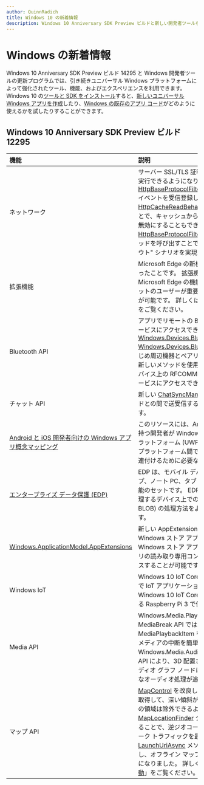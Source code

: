 ```yaml
---
author: QuinnRadich
title: Windows 10 の新着情報
description: Windows 10 Anniversary SDK Preview ビルドと新しい開発者ツールを使うと、新しいユニバーサル Windows プラットフォームによって強化されたツール、機能、そしてエクスペリエンスが利用できます。
---
```


# Windows の新着情報

Windows 10 Anniversary SDK Preview ビルド 14295 と Windows 開発者ツールの更新プログラムでは、引き続きユニバーサル Windows プラットフォームによって強化されたツール、機能、およびエクスペリエンスを利用できます。 Windows 10 の[ツールと SDK をインストール](https://developer.microsoft.com/en-us/windows/downloads#_blank)すると、[新しいユニバーサル Windows アプリを作成](https://msdn.microsoft.com/library/windows/apps/bg124288)したり、[Windows の既存のアプリ コード](https://msdn.microsoft.com/library/windows/apps/mt238321)がどのように使えるかを試したりすることができます。

## Windows 10 Anniversary SDK Preview ビルド 12295

機能 | 説明
 :---- | :----
ネットワーク | サーバー SSL/TLS 証明書に対して独自のカスタム検証を実行できるようになりました。これを行うには、[HttpBaseProtocolFilter.ServerCustomValidationRequest](https://msdn.microsoft.com/library/windows/apps/windows.web.http.filters.httpbaseprotocolfilter.aspx#_blank) イベントを受信登録します。 HTTP 要求で [HttpCacheReadBehavior.NoCache](https://msdn.microsoft.com/library/windows/apps/windows.web.http.filters.httpcachereadbehavior.aspx#_blank) 列挙値を指定することで、キャッシュからの HTTP 応答の読み取りを完全に無効にすることもできます。 [HttpBaseProtocolFilter.ClearAuthenticationCache](https://msdn.microsoft.com/library/windows/apps/windows.web.http.filters.httpbaseprotocolfilter.aspx#_blank) メソッドを呼び出すことで、認証資格情報を消去して "ログアウト" シナリオを実現できるようになりました。
拡張機能 | Microsoft Edge の新機能は、拡張機能を使えるようになったことです。 拡張機能を使用すると、ユーザーは Microsoft Edge の機能を拡張できるようになり、ターゲットのユーザーが重要視するニッチな機能を提供することが可能です。 詳しくは、[拡張機能に関するドキュメント](https://developer.microsoft.com/en-us/microsoft-edge/platform/documentation/extensions/#_blank)をご覧ください。
Bluetooth API | アプリでリモートの Bluetooth 周辺機器の RFCOMM サービスにアクセスできるようになりました。これには、[Windows.Devices.Bluetooth and Windows.Devices.Bluetooth.Rfcomm](https://msdn.microsoft.com/library/windows/apps/windows.devices.bluetooth.aspx#_blank) を使用し、あらかじめ周辺機器とペアリングしておく必要はありません。 新しいメソッドを使用すると、ペアリングされていないデバイス上の RFCOMM サービスをアプリで検索し、そのサービスにアクセスできます。
チャット API | 新しい [ChatSyncManager](https://msdn.microsoft.com/library/windows/apps/mt414181.aspx#_blank) クラスを使用すると、クラウドとの間で送受信するテキスト メッセージを同期できます。
[Android と iOS 開発者向けの Windows アプリ概念マッピング](https://msdn.microsoft.com/windows/uwp/porting/android-ios-uwp-map#_blank) | このリソースには、Android や iOS のスキルとコードを持つ開発者が Windows 10 とユニバーサル Windows プラットフォーム (UWP) に移行する場合に、それら 3 つのプラットフォーム間でプラットフォームの機能と知識を関連付けるために必要なすべての情報が含まれています。
[エンタープライズ データ保護 (EDP)](https://msdn.microsoft.com/windows/uwp/enterprise/edp-hub?branch=build2016#_blank) | EDP は、モバイル デバイス管理 (MDM) 用にデスクトップ、ノート PC、タブレット、および電話に搭載された機能のセットです。 EDP を使用すると、企業は、自社で管理するデバイス上でのデータ (企業のファイルやデータ BLOB) の処理方法をより詳しく制御できるようになります。
[Windows.ApplicationModel.AppExtensions](https://msdn.microsoft.com/library/windows/apps/windows.applicationmodel.appextensions.aspx#_blank) | 新しい AppExtensions 名前空間を使用すると、他の Windows ストア アプリから提供されるコンテンツを、Windows ストア アプリでホストできます。 それらのアプリの読み取り専用コンテンツを検出、列挙、およびアクセスすることが可能です。
Windows IoT | Windows 10 IoT Core を使うと、使い慣れた Windows で IoT アプリケーションを作成できます。現在、Windows 10 IoT Core は最新の Raspberry Pi ボードである Raspberry Pi 3 で使用できます。
Media API | Windows.Media.Playback 名前空間の新しい MediaBreak API では、MediaSource と MediaPlaybackItem を使ってメディアを再生する場合にメディアの中断を簡単にスケジュールして管理できます。 Windows.Media.Audio 名前空間の新しい AudioGraph API により、3D 配置されたエミッターとリスナーをオーディオ グラフ ノードに割り当てることのできる、空間的なオーディオ処理が追加されています。
マップ API | [MapControl](https://msdn.microsoft.com/library/windows/apps/windows.ui.xaml.controls.maps.mapcontrol.aspx#_blank) を改良し、開発者はカメラ周辺の表示領域を取得して、深い傾斜があるビューで遠く離れた地平線近くの領域は除外できるようになりました。 拡張した [MapLocationFinder](https://msdn.microsoft.com/library/windows/apps/windows.services.maps.maplocationfinder.aspx#_blank) クラスにより、必要な精度を指定することで、逆ジオコーディングを実行する場合にネットワーク トラフィックを最適化できます。 また、[LaunchUriAsync](https://msdn.microsoft.com/library/windows/apps/hh701480.aspx#_blank) メソッドを使用して緯度と経度を指定し、オフライン マップのダウンロードを利用できるようになりました。 詳しくは、「[Windows マップ アプリの起動](https://msdn.microsoft.com/windows/uwp/launch-resume/launch-maps-app#_blank)」をご覧ください。


<!--HONumber=Jun16_HO3-->


